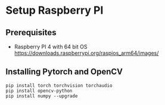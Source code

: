 # Setup Raspberry PI 

## Prerequisites
- Raspberry PI 4 with 64 bit OS  https://downloads.raspberrypi.org/raspios_arm64/images/

## Installing Pytorch and OpenCV


```shell
pip install torch torchvision torchaudio
pip install opencv-python
pip install numpy --upgrade
```

